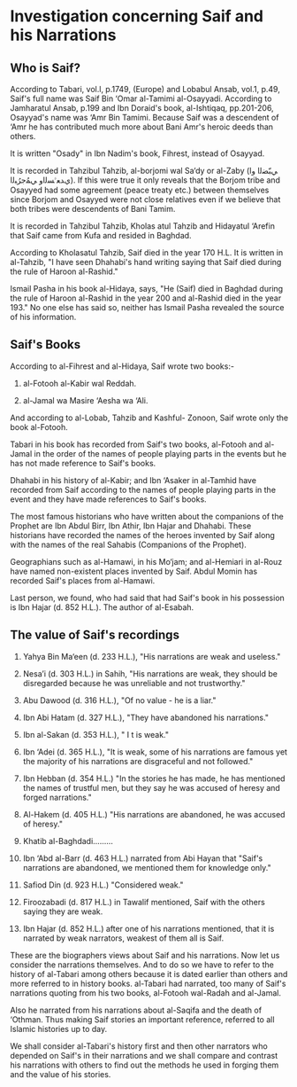 Investigation concerning Saif and his Narrations
================================================

Who is Saif?
------------

According to Tabari, vol.l, p.1749, (Europe) and Lobabul Ansab, vol.1,
p.49, Saif's full name was Saif Bin ‘Omar al-Tamimi al-Osayyadi.
According to Jamharatul Ansab, p.199 and Ibn Doraid's book, al-Ishtiqaq,
pp.201-206, Osayyad's name was ‘Amr Bin Tamimi. Because Saif was a
descendent of ‘Amr he has contributed much more about Bani Amr's heroic
deeds than others.

It is written "Osady" in Ibn Nadim's book, Fihrest, instead of Osayyad.

It is recorded in Tahzibul Tahzib, al-borjomi wal Sa‘dy or al-Zaby
(ﻲﺒّﻀﻟا وا يﺪﻌﱠﺴﻟاو ﻲﻤُﺟﺮُﺒﻟا). If this were true it only reveals that
the Borjom tribe and Osayyed had some agreement (peace treaty etc.)
between themselves since Borjom and Osayyed were not close relatives
even if we believe that both tribes were descendents of Bani Tamim.

It is recorded in Tahzibul Tahzib, Kholas atul Tahzib and Hidayatul
‘Arefin that Saif came from Kufa and resided in Baghdad.

According to Kholasatul Tahzib, Saif died in the year 170 H.L. It is
written in al-Tahzib, "I have seen Dhahabi's hand writing saying that
Saif died during the rule of Haroon al-Rashid."

Ismail Pasha in his book al-Hidaya, says, "He (Saif) died in Baghdad
during the rule of Haroon al-Rashid in the year 200 and al-Rashid died
in the year 193." No one else has said so, neither has Ismail Pasha
revealed the source of his information.

Saif's Books
------------

According to al-Fihrest and al-Hidaya, Saif wrote two books:-

1) al-Fotooh al-Kabir wal Reddah.

2) al-Jamal wa Masire ‘Aesha wa ‘Ali.

And according to al-Lobab, Tahzib and Kashful- Zonoon, Saif wrote only
the book al-Fotooh.

Tabari in his book has recorded from Saif's two books, al-Fotooh and
al-Jamal in the order of the names of people playing parts in the events
but he has not made reference to Saif's books.

Dhahabi in his history of al-Kabir; and Ibn ‘Asaker in al-Tamhid have
recorded from Saif according to the names of people playing parts in the
event and they have made references to Saif's books.

The most famous historians who have written about the companions of the
Prophet are Ibn Abdul Birr, Ibn Athir, Ibn Hajar and Dhahabi. These
historians have recorded the names of the heroes invented by Saif along
with the names of the real Sahabis (Companions of the Prophet).

Geographians such as al-Hamawi, in his Mo‘jam; and al-Hemiari in al-Rouz
have named non-existent places invented by Saif. Abdul Momin has
recorded Saif's places from al-Hamawi.

Last person, we found, who had said that had Saif's book in his
possession is Ibn Hajar (d. 852 H.L.). The author of al-Esabah.

The value of Saif's recordings
------------------------------

1) Yahya Bin Ma‘een (d. 233 H.L.), "His narrations are weak and
useless."

2) Nesa’i (d. 303 H.L.) in Sahih, "His narrations are weak, they should
be disregarded because he was unreliable and not trustworthy."

3) Abu Dawood (d. 316 H.L.), "Of no value - he is a liar."

4) Ibn Abi Hatam (d. 327 H.L.), "They have abandoned his narrations."

5) Ibn al-Sakan (d. 353 H.L.), " I t is weak."

6) Ibn ‘Adei (d. 365 H.L.), "It is weak, some of his narrations are
famous yet the majority of his narrations are disgraceful and not
followed."

7) Ibn Hebban (d. 354 H.L.) "In the stories he has made, he has
mentioned the names of trustful men, but they say he was accused of
heresy and forged narrations."

8) Al-Hakem (d. 405 H.L.) "His narrations are abandoned, he was accused
of heresy."

9) Khatib al-Baghdadi.........

10) Ibn ‘Abd al-Barr (d. 463 H.L.) narrated from Abi Hayan that "Saif's
narrations are abandoned, we mentioned them for knowledge only."

11) Safiod Din (d. 923 H.L.) "Considered weak."

12) Firoozabadi (d. 817 H.L.) in Tawalif mentioned, Saif with the others
saying they are weak.

13) Ibn Hajar (d. 852 H.L.) after one of his narrations mentioned, that
it is narrated by weak narrators, weakest of them all is Saif.

These are the biographers views about Saif and his narrations. Now let
us consider the narrations themselves. And to do so we have to refer to
the history of al-Tabari among others because it is dated earlier than
others and more referred to in history books. al-Tabari had narrated,
too many of Saif's narrations quoting from his two books, al-Fotooh
wal-Radah and al-Jamal.

Also he narrated from his narrations about al-Saqifa and the death of
‘Othman. Thus making Saif stories an important reference, referred to
all Islamic histories up to day.

We shall consider al-Tabari's history first and then other narrators who
depended on Saif's in their narrations and we shall compare and contrast
his narrations with others to find out the methods he used in forging
them and the value of his stories.


